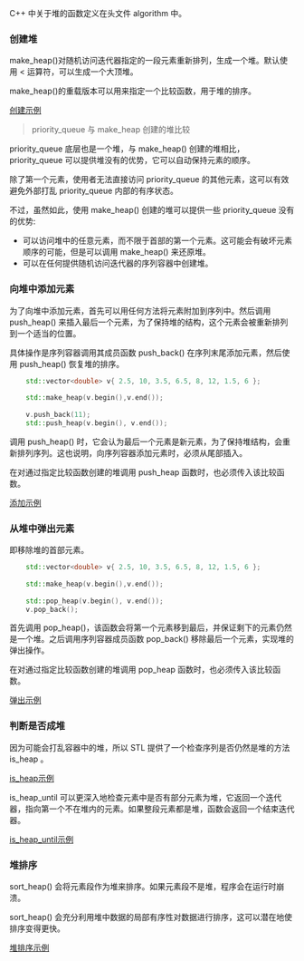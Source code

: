 
C++ 中关于堆的函数定义在头文件 algorithm 中。

### 创建堆

make_heap()对随机访问迭代器指定的一段元素重新排列，生成一个堆。默认使用 < 运算符，可以生成一个大顶堆。

make_heap()的重载版本可以用来指定一个比较函数，用于堆的排序。

[创建示例](10_SC_Heap/01_make_heap.cpp)


> priority_queue 与 make_heap 创建的堆比较

priority_queue 底层也是一个堆，与 make_heap() 创建的堆相比，priority_queue 可以提供堆没有的优势，它可以自动保持元素的顺序。

除了第一个元素，使用者无法直接访问 priority_queue 的其他元素，这可以有效避免外部打乱 priority_queue 内部的有序状态。

不过，虽然如此，使用 make_heap() 创建的堆可以提供一些 priority_queue 没有的优势:
- 可以访问堆中的任意元素，而不限于首部的第一个元素。这可能会有破坏元素顺序的可能，但是可以调用 make_heap() 来还原堆。
- 可以在任何提供随机访问迭代器的序列容器中创建堆。


### 向堆中添加元素

为了向堆中添加元素，首先可以用任何方法将元素附加到序列中。然后调用 push_heap() 来插入最后一个元素，为了保持堆的结构，这个元素会被重新排列到一个适当的位置。

具体操作是序列容器调用其成员函数 push_back() 在序列末尾添加元素，然后使用 push_heap() 恢复堆的排序。
```c++
    std::vector<double> v{ 2.5, 10, 3.5, 6.5, 8, 12, 1.5, 6 };
    
    std::make_heap(v.begin(),v.end());
    
    v.push_back(11);
    std::push_heap(v.begin(), v.end());
```
调用 push_heap() 时，它会认为最后一个元素是新元素，为了保持堆结构，会重新排列序列。这也说明，向序列容器添加元素时，必须从尾部插入。

在对通过指定比较函数创建的堆调用 push_heap 函数时，也必须传入该比较函数。

[添加示例](10_SC_Heap/02_push_heap.cpp)


### 从堆中弹出元素

即移除堆的首部元素。
```c++
    std::vector<double> v{ 2.5, 10, 3.5, 6.5, 8, 12, 1.5, 6 };
    
    std::make_heap(v.begin(),v.end());
    
    std::pop_heap(v.begin(), v.end());
    v.pop_back();
```

首先调用 pop_heap()，该函数会将第一个元素移到最后，并保证剩下的元素仍然是一个堆。之后调用序列容器成员函数 pop_back() 移除最后一个元素，实现堆的弹出操作。

在对通过指定比较函数创建的堆调用 pop_heap 函数时，也必须传入该比较函数。

[弹出示例](10_SC_Heap/03_pop_heap.cpp)


### 判断是否成堆

因为可能会打乱容器中的堆，所以 STL 提供了一个检查序列是否仍然是堆的方法 is_heap 。

[is_heap示例](10_SC_Heap/04_is_heap.cpp)

is_heap_until 可以更深入地检查元素中是否有部分元素为堆，它返回一个迭代器，指向第一个不在堆内的元素。如果整段元素都是堆，函数会返回一个结束迭代器。

[is_heap_until示例](10_SC_Heap/05_is_heap_until.cpp)


### 堆排序

sort_heap() 会将元素段作为堆来排序。如果元素段不是堆，程序会在运行时崩溃。

sort_heap() 会充分利用堆中数据的局部有序性对数据进行排序，这可以潜在地使排序变得更快。

[堆排序示例](10_SC_Heap/06_sort_heap.cpp)
